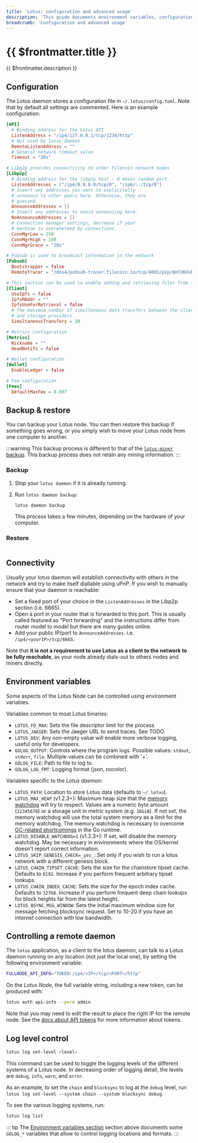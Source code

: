 ```yaml
---
title: 'Lotus: configuration and advanced usage'
description: 'This guide documents environment variables, configuration and other advanced features in the Lotus Node.'
breadcrumb: 'Configuration and advanced usage'
---
```


# {{ $frontmatter.title }}

{{ $frontmatter.description }}

## Configuration

The Lotus daemon stores a configuration file in `~/.lotus/config.toml`. Note that by default all settings are commented. Here is an example configuration:

```toml
[API]
  # Binding address for the Lotus API
  ListenAddress = "/ip4/127.0.0.1/tcp/1234/http"
  # Not used by lotus daemon
  RemoteListenAddress = ""
  # General network timeout value
  Timeout = "30s"

# Libp2p provides connectivity to other Filecoin network nodes
[Libp2p]
  # Binding address for the libp2p host - 0 means random port.
  ListenAddresses = ["/ip4/0.0.0.0/tcp/0", "/ip6/::/tcp/0"]
  # Insert any addresses you want to explicitally
  # announce to other peers here. Otherwise, they are
  # guessed.
  AnnounceAddresses = []
  # Insert any addresses to avoid announcing here.
  NoAnnounceAddresses = []
  # Connection manager settings, decrease if your
  # machine is overwhelmed by connections.
  ConnMgrLow = 150
  ConnMgrHigh = 180
  ConnMgrGrace = "20s"

# Pubsub is used to broadcast information in the network
[Pubsub]
  Bootstrapper = false
  RemoteTracer = "/dns4/pubsub-tracer.filecoin.io/tcp/4001/p2p/QmTd6UvR47vUidRNZ1ZKXHrAFhqTJAD27rKL9XYghEKgKX"

# This section can be used to enable adding and retrieving files from IPFS
[Client]
  UseIpfs = false
  IpfsMAddr = ""
  IpfsUseForRetrieval = false
  # The maximum number of simultaneous data transfers between the client
  # and storage providers
  SimultaneousTransfers = 20

# Metrics configuration
[Metrics]
  Nickname = ""
  HeadNotifs = false

# Wallet configuration
[Wallet]
  EnableLedger = false

# Fee configuration
[Fees]
  DefaultMaxFee = 0.007
```

## Backup & restore

You can backup your Lotus node. You can then restore this backup if something goes wrong, or you simply wish to move your Lotus node from one computer to another.

:::warning
This backup process is different to that of the [`lotus-miner` backup](../../mine/lotus/backup-and-restore). This backup process does not retain any mining information.
:::

### Backup

1. Stop your `lotus daemon` if it is already running.
1. Run `lotus daemon backup`:
    
    ```shell
    lotus daemon backup
    ```

    This process takes a few minutes, depending on the hardware of your computer.

### Restore

```shell

```

## Connectivity

Usually your lotus daemon will establish connectivity with others in the network and try to make itself diallable using uPnP. If you wish to manually ensure that your daemon is reachable:

- Set a fixed port of your choice in the `ListenAddresses` in the Libp2p section (i.e. 6665).
- Open a port in your router that is forwarded to this port. This is usually called featured as "Port forwarding" and the instructions differ from router model to model but there are many guides online.
- Add your public IP/port to `AnnounceAddresses`. i.e. `/ip4/<yourIP>/tcp/6665`.

Note that **it is not a requirement to use Lotus as a client to the network to be fully reachable**, as your node already dials-out to others nodes and miners directly.

## Environment variables

Some aspects of the Lotus Node can be controlled using environment variables.

Variables common to most Lotus binaries:

- `LOTUS_FD_MAX`: Sets the file descriptor limit for the process
- `LOTUS_JAEGER`: Sets the Jaeger URL to send traces. See TODO.
- `LOTUS_DEV`: Any non-empty value will enable more verbose logging, useful only for developers.
- `GOLOG_OUTPUT`: Controls where the program logs. Possible values: `stdout`, `stderr`, `file`. Multiple values can be combined with '+'.
- `GOLOG_FILE`: Path to file to log to.
- `GOLOG_LOG_FMT`: Logging format (json, nocolor).

Variables specific to the _Lotus daemon_:

- `LOTUS_PATH`: Location to store Lotus data (defaults to `~/.lotus`).
- `LOTUS_MAX_HEAP` (v1.2.3+): Maximum heap size that the [memory watchdog](https://github.com/raulk/go-watchdog) will try to respect. Values are a numeric byte amount (`12345678`) or a storage unit in metric system (e.g. `16GiB`). If not set, the memory watchdog will use the total system memory as a limit for the memory watchdog. The memory watchdog is necessary to overcome [GC-related shortcomings](https://github.com/golang/go/issues/42805) in the Go runtime.
- `LOTUS_DISABLE_WATCHDOG=1` (v1.2.3+): If set, will disable the memory watchdog. May be necessary in environments where the OS/kernel doesn't report correct information.
- `LOTUS_SKIP_GENESIS_CHECK=_yes_`: Set only if you wish to run a lotus network with a different genesis block.
- `LOTUS_CHAIN_TIPSET_CACHE`: Sets the size for the chainstore tipset cache. Defaults to `8192`. Increase if you perform frequent arbitrary tipset lookups.
- `LOTUS_CHAIN_INDEX_CACHE`: Sets the size for the epoch index cache. Defaults to `32768`. Increase if you perform frequent deep chain lookups for block heights far from the latest height.
- `LOTUS_BSYNC_MSG_WINDOW`: Sets the initial maximum window size for message fetching blocksync request. Set to 10-20 if you have an internet connection with low bandwidth.

## Controlling a remote daemon

The `lotus` application, as a client to the lotus daemon, can talk to a Lotus daemon running on any location (not just the local one), by setting the following environment variable:

```sh
FULLNODE_API_INFO="TOKEN:/ip4/<IP>/tcp/<PORT>/http"
```

On the _Lotus Node_, the full variable string, including a new token, can be produced with:

```sh
lotus auth api-info --perm admin
```

Note that you may need to edit the result to place the right IP for the remote node. See the [docs about API tokens](../../build/lotus/api-tokens.md) for more information about tokens.

## Log level control

```sh
lotus log set-level <level>
```

This command can be used to toggle the logging levels of the different systems of a Lotus node. In decreasing order
of logging detail, the levels are `debug`, `info`, `warn`, and `error`.

As an example, to set the `chain` and `blocksync` to log at the `debug` level, run
`lotus log set-level --system chain --system blocksync debug`.

To see the various logging systems, run:

```sh
lotus log list
```

::: tip
The [Environment variables section](#environment-variables) section above documents some `GOLOG_*` variables that allow to control logging locations and formats.
:::
